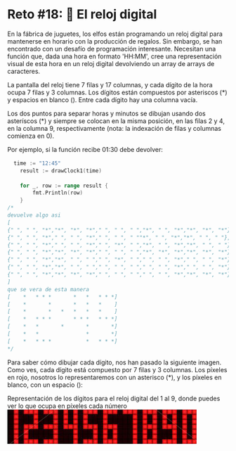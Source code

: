 # Reto #18: 🔢 El reloj digital
En la fábrica de juguetes, los elfos están programando un reloj digital para mantenerse en horario con la producción de regalos. Sin embargo, se han encontrado con un desafío de programación interesante. Necesitan una función que, dada una hora en formato 'HH:MM', cree una representación visual de esta hora en un reloj digital devolviendo un array de arrays de caracteres.

La pantalla del reloj tiene 7 filas y 17 columnas, y cada dígito de la hora ocupa 7 filas y 3 columnas. Los dígitos están compuestos por asteriscos (*) y espacios en blanco (). Entre cada dígito hay una columna vacía.

Los dos puntos para separar horas y minutos se dibujan usando dos asteríscos (*) y siempre se colocan en la misma posición, en las filas 2 y 4, en la columna 9, respectivamente (nota: la indexación de filas y columnas comienza en 0).

Por ejemplo, si la función recibe 01:30 debe devolver:
```go
  time := "12:45"
	result := drawClock1(time)

	for _, row := range result {
		fmt.Println(row)
	}
/*
devuelve algo asi
[
{" ", " ", "*","*", "*", "*"," ", " ", " ","*", " ", "*","*", "*", "*"},
{" ", " ", "*"," ", " ", "*"," ", " ", " ""*", " ", "*","*", " ", " "},
{" ", " ", "*"," ", " ", "*"," ", "*", " ","*", " ", "*","*", " ", " "},
{" ", " ", "*","*", "*", "*"," ", " ", " ","*", "*", "*","*", "*", "*"},
{" ", " ", "*","*", " ", " "," ", "*", " "," ", " ", "*"," ", " ", "*"},
{" ", " ", "*","*", " ", " "," ", " ", " "," ", " ", "*"," ", " ", "*"},
{" ", " ", "*","*", "*", "*"," ", " ", " "," ", " ", "*","*", "*", "*"},
]
que se vera de esta manera
[    *   * * *       *   *   * * *]
[    *       *       *   *   *    ]
[    *       *   *   *   *   *    ]
[    *   * * *       * * *   * * *]
[    *   *       *       *       *]
[    *   *               *       *]
[    *   * * *           *   * * *]
*/

```
Para saber cómo dibujar cada dígito, nos han pasado la siguiente imagen. Como ves, cada dígito está compuesto por 7 filas y 3 columnas. Los píxeles en rojo, nosotros lo representaremos con un asterisco (*), y los píxeles en blanco, con un espacio ():

Representación de los dígitos para el reloj digital del 1 al 9, donde puedes ver lo que ocupa en píxeles cada número
![Alt text](image.png)